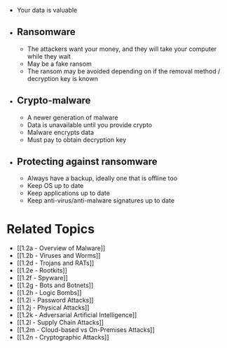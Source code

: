 - Your data is valuable
- ## Ransomware
	- The attackers want your money, and they will take your computer while they wait
	- May be a fake ransom
	- The ransom may be avoided depending on if the removal method / decryption key is known
- ## Crypto-malware
	- A newer generation of malware
	- Data is unavailable until you provide crypto
	- Malware encrypts data
	- Must pay to obtain decryption key
- ## Protecting against ransomware
	- Always have a backup, ideally one that is offline too
	- Keep OS up to date
	- Keep applications up to date
	- Keep anti-virus/anti-malware signatures up to date

# Related Topics
- [[1.2a - Overview of Malware]]
- [[1.2b - Viruses and Worms]]
- [[1.2d - Trojans and RATs]]
- [[1.2e - Rootkits]]
- [[1.2f - Spyware]]
- [[1.2g - Bots and Botnets]]
- [[1.2h - Logic Bombs]]
- [[1.2i - Password Attacks]]
- [[1.2j - Physical Attacks]]
- [[1.2k - Adversarial Artificial Intelligence]]
- [[1.2l - Supply Chain Attacks]]
- [[1.2m - Cloud-based vs On-Premises Attacks]]
- [[1.2n - Cryptographic Attacks]]